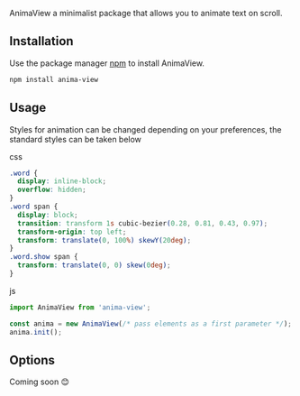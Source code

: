 AnimaView a minimalist package that allows you to animate text on scroll.

## Installation

Use the package manager [npm](https://www.npmjs.com/package/anima-view) to install AnimaView.

```bash
npm install anima-view
```

## Usage

Styles for animation can be changed depending on your preferences, the standard styles can be taken below

css

```css
.word {
  display: inline-block;
  overflow: hidden;
}
.word span {
  display: block;
  transition: transform 1s cubic-bezier(0.28, 0.81, 0.43, 0.97);
  transform-origin: top left;
  transform: translate(0, 100%) skewY(20deg);
}
.word.show span {
  transform: translate(0, 0) skew(0deg);
}
```

js

```javascript
import AnimaView from 'anima-view';

const anima = new AnimaView(/* pass elements as a first parameter */);
anima.init();
```

## Options

Coming soon 😊
